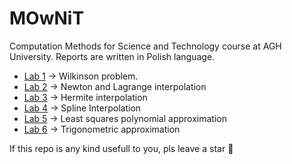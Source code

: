 # MOwNiT
Computation Methods for Science and Technology course at AGH University. Reports are written in Polish language. 

* [Lab 1] -> Wilkinson problem.
* [Lab 2] -> Newton and Lagrange interpolation 
* [Lab 3] -> Hermite interpolation 
* [Lab 4] -> Spline Interpolation
* [Lab 5] -> Least squares polynomial approximation
* [Lab 6] -> Trigonometric approximation

[lab 1]: https://github.com/pvtrov/MOwNiT/tree/main/lab_1
[Lab 2]: https://github.com/pvtrov/MOwNiT/tree/main/lab_2
[lab 3]: https://github.com/pvtrov/MOwNiT/tree/main/lab_3
[lab 4]: https://github.com/pvtrov/MOwNiT/tree/main/lab_4
[lab 5]: https://github.com/pvtrov/MOwNiT/tree/main/lab_5
[lab 6]: https://github.com/pvtrov/MOwNiT/tree/main/lab_6


If this repo is any kind usefull to you, pls leave a star :star2:
